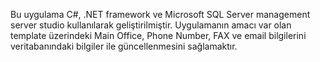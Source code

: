 Bu uygulama C#, .NET framework ve Microsoft SQL Server management server studio kullanılarak geliştirilmiştir. Uygulamanın amacı var olan template üzerindeki Main Office, Phone Number, FAX ve email bilgilerini veritabanındaki bilgiler ile güncellenmesini sağlamaktır.

